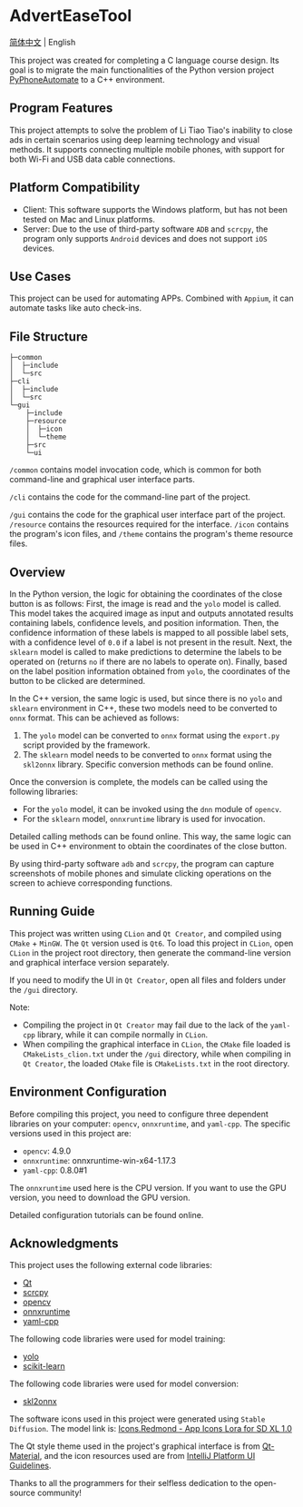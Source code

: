# AdvertEaseTool

[简体中文](README_CN.md) | English

This project was created for completing a C language course design. Its goal is to migrate the main functionalities of the Python version project [PyPhoneAutomate](https://github.com/MidnightCrowing/PyPhoneAutomate.git) to a C++ environment.

## Program Features

This project attempts to solve the problem of Li Tiao Tiao's inability to close ads in certain scenarios using deep learning technology and visual methods. It supports connecting multiple mobile phones, with support for both Wi-Fi and USB data cable connections.

## Platform Compatibility

- Client: This software supports the Windows platform, but has not been tested on Mac and Linux platforms.
- Server: Due to the use of third-party software `ADB` and `scrcpy`, the program only supports `Android` devices and does not support `iOS` devices.

## Use Cases

This project can be used for automating APPs. Combined with `Appium`, it can automate tasks like auto check-ins.

## File Structure

```
├─common
│  ├─include
│  └─src
├─cli
│  ├─include
│  └─src
└─gui
    ├─include
    ├─resource
    │  ├─icon
    │  └─theme
    ├─src
    └─ui
```

`/common` contains model invocation code, which is common for both command-line and graphical user interface parts.

`/cli` contains the code for the command-line part of the project.

`/gui` contains the code for the graphical user interface part of the project. `/resource` contains the resources required for the interface. `/icon` contains the program's icon files, and `/theme` contains the program's theme resource files.

## Overview

In the Python version, the logic for obtaining the coordinates of the close button is as follows: First, the image is read and the `yolo` model is called. This model takes the acquired image as input and outputs annotated results containing labels, confidence levels, and position information. Then, the confidence information of these labels is mapped to all possible label sets, with a confidence level of `0.0` if a label is not present in the result. Next, the `sklearn` model is called to make predictions to determine the labels to be operated on (returns `no` if there are no labels to operate on). Finally, based on the label position information obtained from `yolo`, the coordinates of the button to be clicked are determined.

In the C++ version, the same logic is used, but since there is no `yolo` and `sklearn` environment in C++, these two models need to be converted to `onnx` format. This can be achieved as follows:

1. The `yolo` model can be converted to `onnx` format using the `export.py` script provided by the framework.
2. The `sklearn` model needs to be converted to `onnx` format using the `skl2onnx` library. Specific conversion methods can be found online.

Once the conversion is complete, the models can be called using the following libraries:

- For the `yolo` model, it can be invoked using the `dnn` module of `opencv`.
- For the `sklearn` model, `onnxruntime` library is used for invocation.

Detailed calling methods can be found online. This way, the same logic can be used in C++ environment to obtain the coordinates of the close button.

By using third-party software `adb` and `scrcpy`, the program can capture screenshots of mobile phones and simulate clicking operations on the screen to achieve corresponding functions.

## Running Guide

This project was written using `CLion` and `Qt Creator`, and compiled using `CMake` + `MinGW`. The `Qt` version used is `Qt6`. To load this project in `CLion`, open `CLion` in the project root directory, then generate the command-line version and graphical interface version separately.

If you need to modify the UI in `Qt Creator`, open all files and folders under the `/gui` directory.

Note:

- Compiling the project in `Qt Creator` may fail due to the lack of the `yaml-cpp` library, while it can compile normally in `CLion`.
- When compiling the graphical interface in `CLion`, the `CMake` file loaded is `CMakeLists_clion.txt` under the `/gui` directory, while when compiling in `Qt Creator`, the loaded `CMake` file is `CMakeLists.txt` in the root directory.

## Environment Configuration

Before compiling this project, you need to configure three dependent libraries on your computer: `opencv`, `onnxruntime`, and `yaml-cpp`. The specific versions used in this project are:

- `opencv`: 4.9.0
- `onnxruntime`: onnxruntime-win-x64-1.17.3
- `yaml-cpp`: 0.8.0#1

The `onnxruntime` used here is the CPU version. If you want to use the GPU version, you need to download the GPU version.

Detailed configuration tutorials can be found online.

## Acknowledgments

This project uses the following external code libraries:

- [Qt](https://www.qt.io/zh-cn/)
- [scrcpy](https://github.com/Genymobile/scrcpy)
- [opencv](https://github.com/opencv/opencv.git)
- [onnxruntime](https://github.com/microsoft/onnxruntime)
- [yaml-cpp](https://github.com/jbeder/yaml-cpp)

The following code libraries were used for model training:

- [yolo](https://github.com/ultralytics/yolov5.git)
- [scikit-learn](https://github.com/scikit-learn/scikit-learn)

The following code libraries were used for model conversion:

- [skl2onnx](https://pypi.org/project/skl2onnx/)

The software icons used in this project were generated using `Stable Diffusion`. The model link is: [Icons.Redmond - App Icons Lora for SD XL 1.0](https://civitai.com/models/122827/iconsredmond-app-icons-lora-for-sd-xl-10)

The Qt style theme used in the project's graphical interface is from [Qt-Material](https://github.com/UN-GCPDS/qt-material), and the icon resources used are from [IntelliJ Platform UI Guidelines](https://jetbrains.design/intellij/resources/icons_list/).

Thanks to all the programmers for their selfless dedication to the open-source community!
